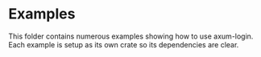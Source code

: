 # Examples

This folder contains numerous examples showing how to use axum-login. Each example is
setup as its own crate so its dependencies are clear.
